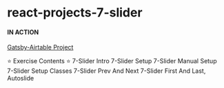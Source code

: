 # react-projects-7-slider

#### IN ACTION
[Gatsby-Airtable Project](https://gatsby-airtable-design-project.netlify.app/)


⭐️ Exercise Contents ⭐️
7-Slider Intro
7-Slider Setup
7-Slider Manual Setup
7-Slider Setup Classes
7-Slider Prev And Next
7-Slider First And Last, Autoslide